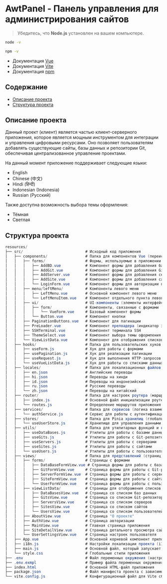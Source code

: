 # AwtPanel - Панель управления для администрирования сайтов

> Убедитесь, что **Node.js** установлен на вашем компьютере.

```bash
node -v
```

```bash
npm -v
```

- Документация [Vue](https://vuejs.org/)
- Документация [Vite](https://vite.dev/)
- Документация [npm](https://nodejs.org/en/learn/getting-started/an-introduction-to-the-npm-package-manager)

## Содержание
- [Описание проекта](#описание-проекта)
- [Структура проекта](#структура-проекта)

## Описание проекта
Данный проект (клиент) является частью клиент-серверного приложения, которое является мощным инструментом для интеграции и управления цифровыми ресурсами. Оно позволяет пользователям добавлять существующие сайты, базы данных и репозитории Git, обеспечивая централизованное управление проектами.

На данный момент приложение поддерживает следующие языки:
- English
- Chinese (中文)
- Hindi (हिन्दी)
- Indonesian (Indonesia)
- Russian (Русский)

Также доступна возможность выбора темы оформления:
- Тёмная
- Светлая

## Структура проекта

```csharp
resources/
├── src/                            # Исходный код приложения
│   ├── components/                 # Папка для компонентов Vue (переиспользуемые элементы интерфейса)
│   │   ├── forms/                  # Формы, используемые в приложении
│   │   │   ├── AddBD.vue           # Компонент формы для добавления базы данных
│   │   │   ├── AddGit.vue          # Компонент формы для добавления Git-репозитория
│   │   │   ├── AddServer.vue       # Компонент формы для добавления сервера
│   │   │   ├── AddSite.vue         # Компонент формы для добавления сайта
│   │   │   └── LoginForm.vue       # Компонент формы для авторизации пользователя
│   │   ├── menu/leftMenu/          # Компоненты левого меню
│   │   │   ├── LeftMenu.vue        # Основной компонент левого меню
│   │   │   └── LeftMenuItem.vue    # Компонент отдельного пункта левого меню
│   │   ├── ui/                     # UI-компоненты (элементы интерфейса)
│   │   │   ├── form/               # Компоненты, связанные с формами
│   │   │   │   └── VueForm.vue     # Базовый компонент формы
│   │   │   └── Button.vue          # Компонент кнопки
│   │   ├── PaginationButtons.vue   # Компонент для пагинации
│   │   ├── PreLoader.vue           # Компонент прелоадера (индикатор загрузки)
│   │   ├── SSHTerminal.vue         # Компонент терминала SSH
│   │   ├── ThemeSelect.vue         # Компонент выбора темы оформления
│   │   └── ViewListData.vue        # Компонент для отображения списков данных
│   ├── hooks/                      # Папка для пользовательских хуков Vue (логика переиспользуемых функций)
│   │   ├── useForm.js              # Хук для работы с формами
│   │   ├── usePagination.js        # Хук для реализации пагинации
│   │   ├── useRequest.js           # Хук для выполнения HTTP-запросов
│   │   └── useVueListData.js       # Хук для работы со списками данных
│   ├── locales/                    # Папка для локализационных файлов (i18n)
│   │   ├── en.json                 # Английские переводы
│   │   ├── hi.json                 # Переводы на хинди
│   │   ├── id.json                 # Переводы на индонезийский
│   │   ├── ru.json                 # Русские переводы
│   │   └── zh.json                 # Переводы на китайский
│   ├── router/                     # Папка для настроек роутера (маршрутизация)
│   │   ├── index.js                # Основной файл инициализации роутера
│   │   └── routes.js               # Определение маршрутов приложения
│   ├── services/                   # Папка для сервисов (логика взаимодействия с API)
│   │   └── authService.js          # Сервис для работы с аутентификацией
│   ├── stores/                     # Папка для Pinia хранилищ (глобальное состояние приложения)
│   │   └── useUserStore.js         # Хранилище для управления данными пользователя
│   ├── utils/                      # Папка для утилитарных функций и классов (вспомогательные инструменты)
│   │   ├── useDataBases.js         # Утилиты для работы с базами данных
│   │   ├── useGits.js              # Утилиты для работы с Git-репозиториями
│   │   ├── useServers.js           # Утилиты для работы с серверами
│   │   ├── useSites.js             # Утилиты для работы с сайтами
│   │   └── useUsers.js             # Утилиты для работы с пользователями
│   ├── views/                      # Папка для представлений (страниц) приложения
│   │   ├── forms/                  # Страницы с формами
│   │   │   ├── DataBaseFormView.vue # Страница формы для работы с базами данных
│   │   │   ├── GitFormView.vue     # Страница формы для работы с Git-репозиториями
│   │   │   ├── ServerFormView.vue  # Страница формы для работы с серверами
│   │   │   ├── SiteFormView.vue    # Страница формы для работы с сайтами
│   │   │   └── UserFormView.vue    # Страница формы для работы с пользователями
│   │   ├── viewListData/           # Страницы для отображения списков данных
│   │   │   ├── DataBasesView.vue   # Страница со списком баз данных
│   │   │   ├── GitsView.vue        # Страница со списком Git-репозиториев
│   │   │   ├── ServersView.vue     # Страница со списком серверов
│   │   │   ├── SitesView.vue       # Страница со списком сайтов
│   │   │   └── UsersView.vue       # Страница со списком пользователей
│   │   ├── AboutView.vue           # Страница "О проекте"
│   │   ├── AuthView.vue            # Страница авторизации
│   │   ├── MainView.vue            # Главная страница приложения
│   │   ├── SiteDetailView.vue      # Страница детального просмотра сайта
│   │   └── UserSettingsView.vue    # Страница настроек пользователя
│   ├── App.vue                     # Основной корневой компонент приложения
│   ├── i18n.js                     # Настройки локализации проекта (i18n)
│   ├── main.js                     # Основной файл, который запускает приложение
│   └── style.css                   # Глобальные стили приложения
├── .env                            # Файл переменных окружения (настройки среды разработки)
├── .env.exmpl                      # Пример файла переменных окружения
├── index.html                      # Основной HTML-файл приложения
├── package.json                    # Файл манифеста проекта с зависимостями и скриптами
└── vite.config.js                  # Конфигурационный файл для Vite сборщика модулей
```